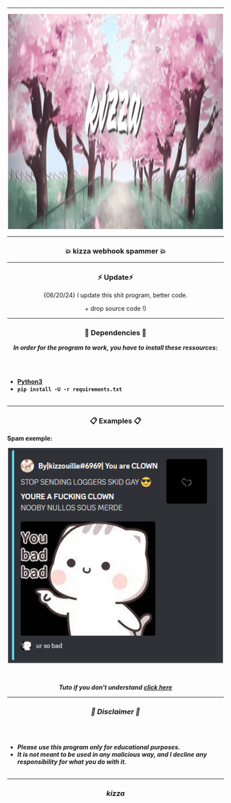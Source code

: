 -----

<p align="center">
<img src="https://raw.githubusercontent.com/kizza2/kizza2/main/standard.gif", width="500", height="500">
</p>

-----

### <p align="center">💥 kizza webhook spammer 💥</p>
---
### <p align="center">⚡ Update⚡</p>
 <p align="center">{06/20/24} I update this shit program, better code. </a> </p>
 <p align="center">+ drop source code !)</a> </p>



-----

### <p align="center">📀 Dependencies 📀</p>

<p align="center"><strong><i>In order for the program to work, you have to install these ressources:</i></strong</p> 

<br><br>
* <a href="https://www.python.org/ftp/python/3.9.13/python-3.9.13-amd64.exe">Python3</a>
* `pip install -U -r requirements.txt`
<br><br>

-----

### <p align="center">📋 Examples 📋</p>


**Spam exemple**:<br>
<p align="center">
<img src="https://raw.githubusercontent.com/kizza2/WebhookSpammer/main/Spammed%20exemple.png", width="500", height="500"></p><br>
 <p align="center"><em>Tuto if you don't understand <a href="https://youtu.be/JCS7fHv6C1U" target="_blank"> click here </a> </p>

-----
### <p align="center">📌 Disclaimer 📌</p>

<br><br>
* ***Please use this program only for educational purposes.***
* ***It is not meant to be used in any malicious way, and I decline any responsibility for what you do with it.***
<br><br>

-----

### <p align="center">kizza</p>
